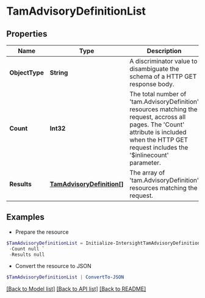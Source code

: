 # TamAdvisoryDefinitionList
## Properties

Name | Type | Description | Notes
------------ | ------------- | ------------- | -------------
**ObjectType** | **String** | A discriminator value to disambiguate the schema of a HTTP GET response body. | 
**Count** | **Int32** | The total number of &#39;tam.AdvisoryDefinition&#39; resources matching the request, accross all pages. The &#39;Count&#39; attribute is included when the HTTP GET request includes the &#39;$inlinecount&#39; parameter. | [optional] 
**Results** | [**TamAdvisoryDefinition[]**](TamAdvisoryDefinition.md) | The array of &#39;tam.AdvisoryDefinition&#39; resources matching the request. | [optional] 

## Examples

- Prepare the resource
```powershell
$TamAdvisoryDefinitionList = Initialize-IntersightTamAdvisoryDefinitionList  -ObjectType null `
 -Count null `
 -Results null
```

- Convert the resource to JSON
```powershell
$TamAdvisoryDefinitionList | ConvertTo-JSON
```

[[Back to Model list]](../README.md#documentation-for-models) [[Back to API list]](../README.md#documentation-for-api-endpoints) [[Back to README]](../README.md)

